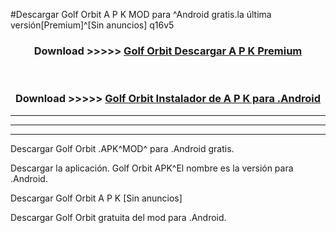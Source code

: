 #Descargar Golf Orbit  A P K MOD para ^Android gratis.la última versión[Premium]^[Sin anuncios] q16v5



<div align="center">
<h3>Download >>>>> <a href="https://es-web.web.app/?es= Golf Orbit ">Golf Orbit  Descargar A P K Premium</a></h3><br>

<h3>Download >>>>> <a href="https://es-web.web.app/?es= Golf Orbit ">Golf Orbit  Instalador de A P K para .Android</a></h3>
</div>


----------------------------------------------------------

----------------------------------------------------------

----------------------------------------------------------

Descargar Golf Orbit  .APK^MOD^ para .Android gratis.

Descargar la aplicación. Golf Orbit  APK^El nombre es la versión para .Android.

Descargar Golf Orbit  A P K [Sin anuncios]

Descargar Golf Orbit  gratuita del mod para .Android.